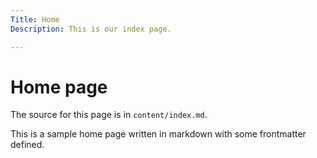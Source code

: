 ```yaml
---
Title: Home
Description: This is our index page.

---
```


Home page
==========================

The source for this page is in `content/index.md`.

This is a sample home page written in markdown with some frontmatter defined.

